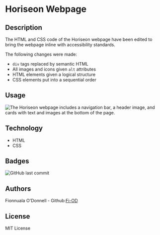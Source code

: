 # Horiseon Webpage

## Description
The HTML and CSS code of the Horiseon webpage have been edited to bring the webpage inline with accessibility standards. 

The following changes were made:
* `div` tags replaced by semantic HTML 
* All images and icons given `alt` attributes
* HTML elements given a logical structure
* CSS elements put into a sequential order

## Usage
![The Horiseon webpage includes a navigation bar, a header image, and cards with text and images at the bottom of the page.](assets\images\Horiseon-Webpage-screenshot.png)

## Technology
* HTML
* CSS

## Badges
![GitHub last commit](https://img.shields.io/github/last-commit/Fi-OD/Wk1CH1?logo=GitHUB)

## Authors

Fionnuala O'Donnell - Github:[Fi-OD](https://github.com/Fi-OD)

## License

MIT License 